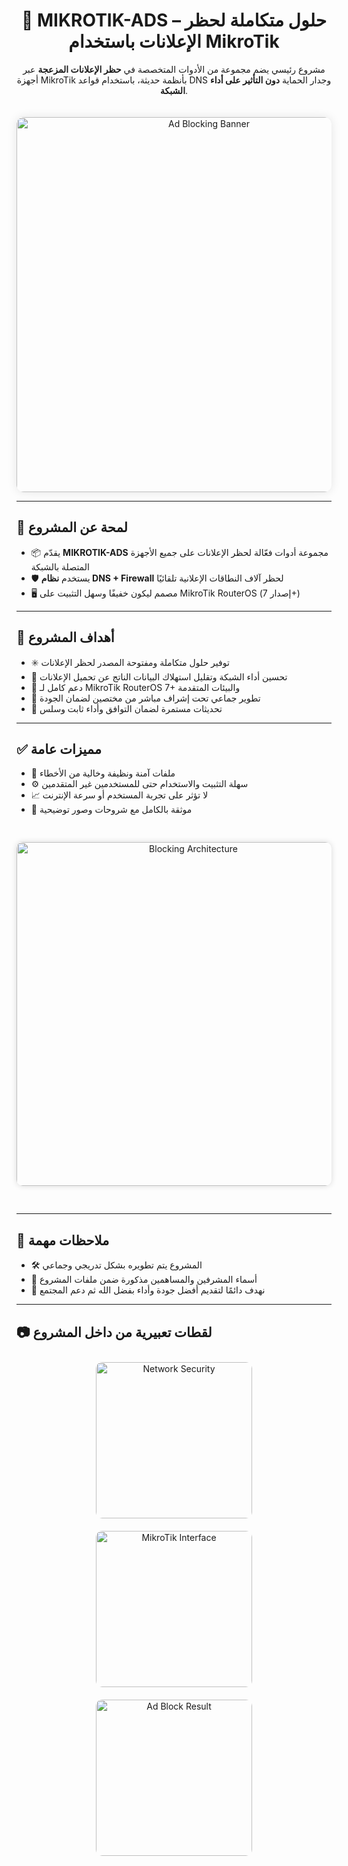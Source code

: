 <h1 align="center">🚀 MIKROTIK-ADS – حلول متكاملة لحظر الإعلانات باستخدام MikroTik</h1>

<p align="center">
  مشروع رئيسي يضم مجموعة من الأدوات المتخصصة في <strong>حظر الإعلانات المزعجة</strong> عبر أجهزة MikroTik بأنظمة حديثة، باستخدام قواعد DNS وجدار الحماية <strong>دون التأثير على أداء الشبكة</strong>.  
</p>

<div align="center">
  <img src="images/banner-network.png" alt="Ad Blocking Banner" width="600" style="margin-top: 20px; border-radius: 12px; box-shadow: 0 0 15px rgba(0,0,0,0.1);" />
</div>

<hr>

<h2>🧠 لمحة عن المشروع</h2>

<ul>
  <li>📦 يقدّم <strong>MIKROTIK-ADS</strong> مجموعة أدوات فعّالة لحظر الإعلانات على جميع الأجهزة المتصلة بالشبكة</li>
  <li>🛡️ يستخدم <strong>نظام DNS + Firewall</strong> لحظر آلاف النطاقات الإعلانية تلقائيًا</li>
  <li>🖥️ مصمم ليكون خفيفًا وسهل التثبيت على MikroTik RouterOS (إصدار 7+)</li>
</ul>

<hr>

<h2>🎯 أهداف المشروع</h2>

<ul>
  <li>✳️ توفير حلول متكاملة ومفتوحة المصدر لحظر الإعلانات</li>
  <li>📡 تحسين أداء الشبكة وتقليل استهلاك البيانات الناتج عن تحميل الإعلانات</li>
  <li>🧱 دعم كامل لـ MikroTik RouterOS 7+ والبيئات المتقدمة</li>
  <li>🤝 تطوير جماعي تحت إشراف مباشر من مختصين لضمان الجودة</li>
  <li>🔧 تحديثات مستمرة لضمان التوافق وأداء ثابت وسلس</li>
</ul>

<hr>

<h2>✅ مميزات عامة</h2>

<ul>
  <li>🔐 ملفات آمنة ونظيفة وخالية من الأخطاء</li>
  <li>⚙️ سهلة التثبيت والاستخدام حتى للمستخدمين غير المتقدمين</li>
  <li>📈 لا تؤثر على تجربة المستخدم أو سرعة الإنترنت</li>
  <li>🧾 موثقة بالكامل مع شروحات وصور توضيحية</li>
</ul>

<div align="center">
  <img src="images/ads-block-diagram.png" alt="Blocking Architecture" width="550" style="margin: 30px 0; border-radius: 10px; box-shadow: 0 0 10px rgba(0,0,0,0.15);" />
</div>

<hr>

<h2>📌 ملاحظات مهمة</h2>

<ul>
  <li>🛠️ المشروع يتم تطويره بشكل تدريجي وجماعي</li>
  <li>👥 أسماء المشرفين والمساهمين مذكورة ضمن ملفات المشروع</li>
  <li>🎯 نهدف دائمًا لتقديم أفضل جودة وأداء بفضل الله ثم دعم المجتمع</li>
</ul>

<hr>

<h2>📷 لقطات تعبيرية من داخل المشروع</h2>

<div align="center">
  <img src="images/network-protection.png" alt="Network Security" width="250" style="margin: 10px; border-radius: 10px;">
  <img src="images/mikrotik-panel.png" alt="MikroTik Interface" width="250" style="margin: 10px; border-radius: 10px;">
  <img src="images/ad-block-result.png" alt="Ad Block Result" width="250" style="margin: 10px; border-radius: 10px;">
</div>
